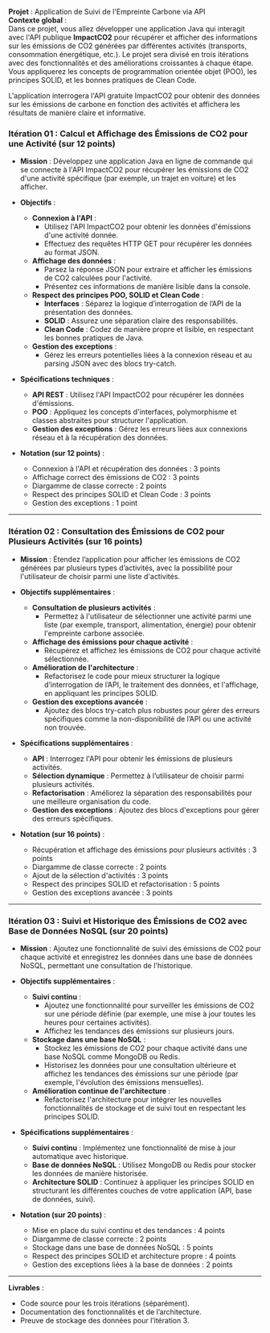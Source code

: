 **Projet** : Application de Suivi de l'Empreinte Carbone via API  
**Contexte global** :  
Dans ce projet, vous allez développer une application Java qui interagit avec l'API publique **ImpactCO2** pour récupérer et afficher des informations sur les émissions de CO2 générées par différentes activités (transports, consommation énergétique, etc.). Le projet sera divisé en trois itérations avec des fonctionnalités et des améliorations croissantes à chaque étape. Vous appliquerez les concepts de programmation orientée objet (POO), les principes SOLID, et les bonnes pratiques de Clean Code.

L'application interrogera l'API gratuite ImpactCO2 pour obtenir des données sur les émissions de carbone en fonction des activités et affichera les résultats de manière claire et informative.

### Itération 01 : Calcul et Affichage des Émissions de CO2 pour une Activité (sur 12 points)
- **Mission** : Développez une application Java en ligne de commande qui se connecte à l'API ImpactCO2 pour récupérer les émissions de CO2 d'une activité spécifique (par exemple, un trajet en voiture) et les afficher.
  
- **Objectifs** :  
  - **Connexion à l'API** :
    - Utilisez l'API ImpactCO2 pour obtenir les données d'émissions d'une activité donnée.
    - Effectuez des requêtes HTTP GET pour récupérer les données au format JSON.
  - **Affichage des données** :
    - Parsez la réponse JSON pour extraire et afficher les émissions de CO2 calculées pour l'activité.
    - Présentez ces informations de manière lisible dans la console.
  - **Respect des principes POO, SOLID et Clean Code** :
    - **Interfaces** : Séparez la logique d’interrogation de l’API de la présentation des données.
    - **SOLID** : Assurez une séparation claire des responsabilités.
    - **Clean Code** : Codez de manière propre et lisible, en respectant les bonnes pratiques de Java.
  - **Gestion des exceptions** :
    - Gérez les erreurs potentielles liées à la connexion réseau et au parsing JSON avec des blocs try-catch.

- **Spécifications techniques** :
  - **API REST** : Utilisez l'API ImpactCO2 pour récupérer les données d'émissions.
  - **POO** : Appliquez les concepts d'interfaces, polymorphisme et classes abstraites pour structurer l'application.
  - **Gestion des exceptions** : Gérez les erreurs liées aux connexions réseau et à la récupération des données.

- **Notation (sur 12 points)** :
  - Connexion à l'API et récupération des données : 3 points
  - Affichage correct des émissions de CO2 : 3 points
  - Diargamme de classe correcte : 2 points
  - Respect des principes SOLID et Clean Code : 3 points
  - Gestion des exceptions : 1 point

---

### Itération 02 : Consultation des Émissions de CO2 pour Plusieurs Activités (sur 16 points)
- **Mission** : Étendez l’application pour afficher les émissions de CO2 générées par plusieurs types d’activités, avec la possibilité pour l'utilisateur de choisir parmi une liste d'activités.

- **Objectifs supplémentaires** :  
  - **Consultation de plusieurs activités** :
    - Permettez à l'utilisateur de sélectionner une activité parmi une liste (par exemple, transport, alimentation, énergie) pour obtenir l'empreinte carbone associée.
  - **Affichage des émissions pour chaque activité** :
    - Récupérez et affichez les émissions de CO2 pour chaque activité sélectionnée.
  - **Amélioration de l'architecture** :
    - Refactorisez le code pour mieux structurer la logique d’interrogation de l’API, le traitement des données, et l'affichage, en appliquant les principes SOLID.
  - **Gestion des exceptions avancée** :
    - Ajoutez des blocs try-catch plus robustes pour gérer des erreurs spécifiques comme la non-disponibilité de l’API ou une activité non trouvée.

- **Spécifications supplémentaires** :
  - **API** : Interrogez l'API pour obtenir les émissions de plusieurs activités.
  - **Sélection dynamique** : Permettez à l’utilisateur de choisir parmi plusieurs activités.
  - **Refactorisation** : Améliorez la séparation des responsabilités pour une meilleure organisation du code.
  - **Gestion des exceptions** : Ajoutez des blocs d'exceptions pour gérer des erreurs spécifiques.

- **Notation (sur 16 points)** :
  - Récupération et affichage des émissions pour plusieurs activités : 3 points
  - Diargamme de classe correcte : 2 points
  - Ajout de la sélection d'activités : 3 points
  - Respect des principes SOLID et refactorisation : 5 points
  - Gestion des exceptions avancée : 3 points

---

### Itération 03 : Suivi et Historique des Émissions de CO2 avec Base de Données NoSQL (sur 20 points)
- **Mission** : Ajoutez une fonctionnalité de suivi des émissions de CO2 pour chaque activité et enregistrez les données dans une base de données NoSQL, permettant une consultation de l'historique.

- **Objectifs supplémentaires** :
  - **Suivi continu** :
    - Ajoutez une fonctionnalité pour surveiller les émissions de CO2 sur une période définie (par exemple, une mise à jour toutes les heures pour certaines activités).
    - Affichez les tendances des émissions sur plusieurs jours.
  - **Stockage dans une base NoSQL** :
    - Stockez les émissions de CO2 pour chaque activité dans une base NoSQL comme MongoDB ou Redis.
    - Historisez les données pour une consultation ultérieure et affichez les tendances des émissions sur une période (par exemple, l'évolution des émissions mensuelles).
  - **Amélioration continue de l'architecture** :
    - Refactorisez l'architecture pour intégrer les nouvelles fonctionnalités de stockage et de suivi tout en respectant les principes SOLID.

- **Spécifications supplémentaires** :
  - **Suivi continu** : Implémentez une fonctionnalité de mise à jour automatique avec historique.
  - **Base de données NoSQL** : Utilisez MongoDB ou Redis pour stocker les données de manière historisée.
  - **Architecture SOLID** : Continuez à appliquer les principes SOLID en structurant les différentes couches de votre application (API, base de données, suivi).

- **Notation (sur 20 points)** :
  - Mise en place du suivi continu et des tendances : 4 points
  - Diargamme de classe correcte : 2 points
  - Stockage dans une base de données NoSQL : 5 points
  - Respect des principes SOLID et architecture propre : 4 points
  - Gestion des exceptions liées à la base de données : 2 points

---

**Livrables** :
- Code source pour les trois itérations (séparément).
- Documentation des fonctionnalités et de l’architecture.
- Preuve de stockage des données pour l’itération 3.
